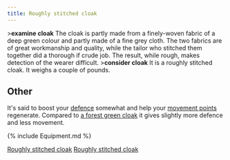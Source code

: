 ```yaml
---
title: Roughly stitched cloak
---
```


\>**examine cloak**
The cloak is partly made from a finely-woven fabric of a deep green
colour
and partly made of a fine grey cloth. The two fabrics are of great
workmanship
and quality, while the tailor who stitched them together did a thorough
if
crude job. The result, while rough, makes detection of the wearer
difficult.
\>**consider cloak**
It is a roughly stitched cloak.
It weighs a couple of pounds.

## Other

It's said to boost your [defence](dodge_bonus "wikilink") somewhat and
help your [movement points](movement_points "wikilink") regenerate.
Compared to [a forest green cloak](a_forest_green_cloak "wikilink") it
gives slightly more defence and less movement.

{% include Equipment.md %}

[Roughly stitched cloak](Category:_Cloth_equipment "wikilink") [Roughly
stitched cloak](Category:Cloaks "wikilink")